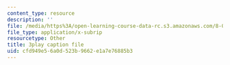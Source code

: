 ```yaml
---
content_type: resource
description: ''
file: /media/https%3A/open-learning-course-data-rc.s3.amazonaws.com/8-01sc-classical-mechanics-fall-2016/cfd949e56a0d523b9662e1a7e76885b3_sffRo1-_D8E.srt
file_type: application/x-subrip
resourcetype: Other
title: 3play caption file
uid: cfd949e5-6a0d-523b-9662-e1a7e76885b3
---
```


